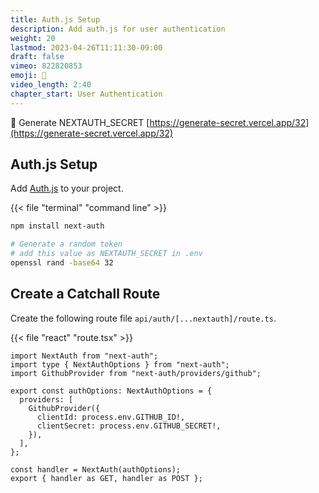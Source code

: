 ```yaml
---
title: Auth.js Setup
description: Add auth.js for user authentication
weight: 20
lastmod: 2023-04-26T11:11:30-09:00
draft: false
vimeo: 822820853
emoji: 🤠
video_length: 2:40
chapter_start: User Authentication
---
```


💎 Generate NEXTAUTH_SECRET [https://generate-secret.vercel.app/32](https://generate-secret.vercel.app/32)

## Auth.js Setup

Add [Auth.js](https://authjs.dev/getting-started/oauth-tutorial) to your project.

{{< file "terminal" "command line" >}}

```bash
npm install next-auth

# Generate a random token
# add this value as NEXTAUTH_SECRET in .env
openssl rand -base64 32
```

## Create a Catchall Route

Create the following route file `api/auth/[...nextauth]/route.ts`.

{{< file "react" "route.tsx" >}}

```tsx
import NextAuth from "next-auth";
import type { NextAuthOptions } from "next-auth";
import GithubProvider from "next-auth/providers/github";

export const authOptions: NextAuthOptions = {
  providers: [
    GithubProvider({
      clientId: process.env.GITHUB_ID!,
      clientSecret: process.env.GITHUB_SECRET!,
    }),
  ],
};

const handler = NextAuth(authOptions);
export { handler as GET, handler as POST };
```
